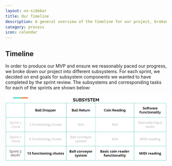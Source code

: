 ```yaml
---
layout: no-sidebar
title: Our Timeline
description: A general overview of the timeline for our project, broken down into sprints.
category: process
icon: calendar
---
```


## Timeline

In order to produce our MVP and ensure we reasonably paced our progress, we broke down our project into different subsystems. For each sprint, we decided on end goals for subsystem components we wanted to have completed by the sprint review. The subsystems and corresponding tasks for each of the sprints are shown below:

![Timeline](media/timeline.png)
